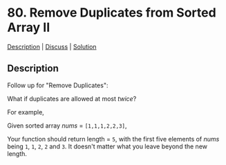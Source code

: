 # 80. Remove Duplicates from Sorted Array II

[Description](https://leetcode.com/problems/remove-duplicates-from-sorted-array-ii/description/) | 
[Discuss](https://leetcode.com/problems/remove-duplicates-from-sorted-array-ii/discuss/) | 
[Solution](https://leetcode.com/problems/remove-duplicates-from-sorted-array-ii/solution/)

## Description

Follow up for "Remove Duplicates":  

What if duplicates are allowed at most _twice_?

For example,  

Given sorted array _nums_ = `[1,1,1,2,2,3]`,

Your function should return length = `5`, with the first five elements of _nums_ being `1`, `1`, `2`, `2` and `3`. It doesn't matter what you leave beyond the new length.
